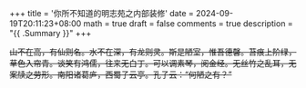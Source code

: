 +++
title = '你所不知道的明志苑之内部装修'
date = 2024-09-19T20:11:23+08:00
math = true 
draft = false
comments = true
description = "{{ .Summary }}"
+++

~~山不在高，有仙则名。水不在深，有龙则灵。斯是陋室，惟吾德馨。苔痕上阶绿，草色入帘青。谈笑有鸿儒，往来无白丁。可以调素琴，阅金经。无丝竹之乱耳，无案牍之劳形。南阳诸葛庐，西蜀子云亭。孔子云：“何陋之有？”~~

